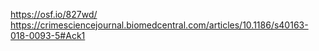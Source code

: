 https://osf.io/827wd/
https://crimesciencejournal.biomedcentral.com/articles/10.1186/s40163-018-0093-5#Ack1